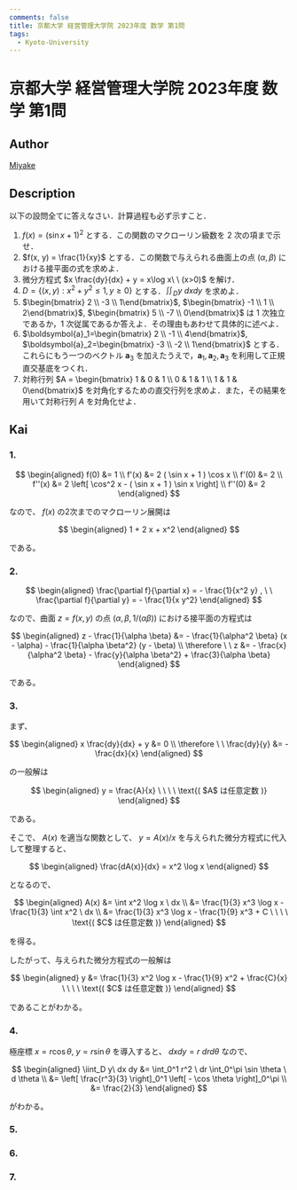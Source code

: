 ```yaml
---
comments: false
title: 京都大学 経営管理大学院 2023年度 数学 第1問
tags:
  - Kyoto-University
---
```

# 京都大学 経営管理大学院 2023年度 数学 第1問

## **Author**
[Miyake](https://miyake.github.io/exams/index.html)

## **Description**
以下の設問全てに答えなさい．計算過程も必ず示すこと．

1. $f(x) = (\sin x + 1)^2$ とする．この関数のマクローリン級数を 2 次の項まで示せ．
2. $f(x, y) = \frac{1}{xy}$ とする．この関数で与えられる曲面上の点 $(\alpha, \beta)$ における接平面の式を求めよ．
3. 微分方程式 $x \frac{dy}{dx} + y = x\log x\ \ (x>0)$ を解け．
4. $D = \{(x, y): x^2+y^2 \le 1, y\ge 0\}$ とする．$\iint_D y\ dxdy$ を求めよ．
5. $\begin{bmatrix} 2 \\ -3 \\ 1\end{bmatrix}$, $\begin{bmatrix} -1 \\ 1 \\ 2\end{bmatrix}$, $\begin{bmatrix} 5 \\ -7 \\ 0\end{bmatrix}$ は 1 次独立であるか，1 次従属であるか答えよ．その理由もあわせて具体的に述べよ．
6. $\boldsymbol{a}_1=\begin{bmatrix} 2 \\ -1 \\ 4\end{bmatrix}$, $\boldsymbol{a}_2=\begin{bmatrix} -3 \\ -2 \\ 1\end{bmatrix}$ とする．これらにもう一つのベクトル $\boldsymbol{a}_3$ を加えたうえで，$\boldsymbol{a}_1, \boldsymbol{a}_2, \boldsymbol{a}_3$ を利用して正規直交基底をつくれ．
7. 対称行列 $A = \begin{bmatrix} 1 & 0 & 1 \\ 0 & 1 & 1 \\ 1 & 1 & 0\end{bmatrix}$ を対角化するための直交行列を求めよ．また，その結果を用いて対称行列 $A$ を対角化せよ．

## **Kai**
### 1.

$$
\begin{aligned}
f(0) &= 1
\\
f'(x) &= 2 ( \sin x + 1 ) \cos x
\\
f'(0) &= 2
\\
f''(x) &= 2 \left[ \cos^2 x - ( \sin x + 1 ) \sin x \right]
\\
f''(0) &= 2
\end{aligned}
$$

なので、 $f(x)$ の2次までのマクローリン展開は

$$
\begin{aligned}
1 + 2 x + x^2
\end{aligned}
$$

である。

### 2.

$$
\begin{aligned}
\frac{\partial f}{\partial x} = - \frac{1}{x^2 y}
, \ \ 
\frac{\partial f}{\partial y} = - \frac{1}{x y^2}
\end{aligned}
$$

なので、曲面 $z=f(x,y)$ の点 $(\alpha, \beta, 1/(\alpha \beta))$ における接平面の方程式は

$$
\begin{aligned}
z - \frac{1}{\alpha \beta}
&= - \frac{1}{\alpha^2 \beta} (x - \alpha) - \frac{1}{\alpha \beta^2} (y - \beta)
\\
\therefore \ \ 
z &= - \frac{x}{\alpha^2 \beta} - \frac{y}{\alpha \beta^2} + \frac{3}{\alpha \beta}
\end{aligned}
$$

である。

### 3.
まず、

$$
\begin{aligned}
x \frac{dy}{dx} + y &= 0
\\
\therefore \ \ 
\frac{dy}{y} &= - \frac{dx}{x}
\end{aligned}
$$

の一般解は

$$
\begin{aligned}
y = \frac{A}{x}
\ \ \ \ \text{( $A$ は任意定数 )}
\end{aligned}
$$

である。

そこで、 $A(x)$ を適当な関数として、
$y = A(x) / x$ を与えられた微分方程式に代入して整理すると、

$$
\begin{aligned}
\frac{dA(x)}{dx} = x^2 \log x
\end{aligned}
$$

となるので、

$$
\begin{aligned}
A(x)
&= \int x^2 \log x \ dx
\\
&= \frac{1}{3} x^3 \log x - \frac{1}{3} \int x^2 \ dx
\\
&= \frac{1}{3} x^3 \log x - \frac{1}{9} x^3 + C
\ \ \ \ \text{( $C$ は任意定数 )}
\end{aligned}
$$

を得る。

したがって、与えられた微分方程式の一般解は

$$
\begin{aligned}
y
&= \frac{1}{3} x^2 \log x - \frac{1}{9} x^2 + \frac{C}{x}
\ \ \ \ \text{( $C$ は任意定数 )}
\end{aligned}
$$

であることがわかる。

### 4.
極座標 $x = r \cos \theta , \ y = r \sin \theta$ を導入すると、
$dxdy = r\ dr d \theta$ なので、

$$
\begin{aligned}
\iint_D y\ dx dy
&= \int_0^1 r^2 \ dr \int_0^\pi \sin \theta \ d \theta
\\
&= \left[ \frac{r^3}{3} \right]_0^1 \left[ - \cos \theta \right]_0^\pi
\\
&= \frac{2}{3}
\end{aligned}
$$

がわかる。

### 5.

### 6.

### 7.